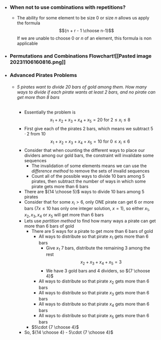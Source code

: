 
- ### When not to use combinations with repetitions?
	- The ability for some element to be size $0$ or size $n$ allows us apply the formula $${n + r - 1 \choose n-1}$$ If we are unable to choose $0$ or $n$ of an element, this formula is non applicable 

- ### Permutations and Combinations Flowchart![[Pasted image 20231106160816.png]]

- ### Advanced Pirates Problems
	- ###### $5$ pirates want to divide $20$ bars of gold among them. How many ways to divide if each pirate wants at least $2$ bars, and no pirate can get more than $8$ bars
		- Essentially the problem is $$x_1+x_2+x_3+x_4+x_5=20\text{ for }2 \le x_{i}\le 8$$
		- First give each of the pirates $2$ bars, which means we subtract $5 \cdot 2$ from $10$ $$x_1+x_2+x_3+x_4+x_5=10\text{ for }0 \le x_{i}\le 6$$
		- Consider that when counting the different ways to place our dividers among our gold bars, the constraint will invalidate some sequences
			- The invalidation of some elements means we can use the *difference method* to remove the sets of invalid sequences
			- Count all of the possible ways to divide $10$ bars among $5$ pirates, then subtract the number of ways in which some pirate gets more than $6$ bars
		- There are ${14 \choose 5}$ ways to divide $10$ bars among $5$ pirates
		- Consider that for some $x_{i}> 6$, only ONE pirate can get $6$ or more bars ($7x \le 10$ has only one integer solution, $x=1$), so either $x_1,x_2,x_3,x_4$ or $x_5$ will get more than $6$ bars
		- Lets use *partition method* to find how many ways a pirate can get more than $6$ bars of gold
			- There are $5$ ways for a pirate to get more than $6$ bars of gold
				- All ways to distribute so that pirate $x_1$ gets more than $6$ bars
					- Give $x_1$ $7$ bars, distribute the remaining $3$ among the rest $$x_2+x_3+x_4+x_5=3$$
					- We have $3$ gold bars and $4$ dividers, so ${7 \choose 4}$
				- All ways to distribute so that pirate $x_2$ gets more than $6$ bars
				- All ways to distribute so that pirate $x_3$ gets more than $6$ bars
				- All ways to distribute so that pirate $x_4$ gets more than $6$ bars
				- All ways to distribute so that pirate $x_5$ gets more than $6$ bars
			- $5\cdot {7 \choose 4}$
		- So, ${14 \choose 4} - 5\cdot {7 \choose 4}$
